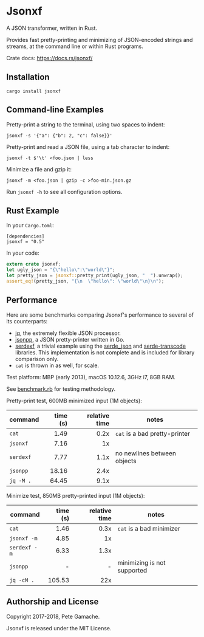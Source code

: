 # Jsonxf

A JSON transformer, written in Rust.

Provides fast pretty-printing and minimizing of JSON-encoded strings
and streams, at the command line or within Rust programs.

Crate docs: https://docs.rs/jsonxf/


## Installation

    cargo install jsonxf


## Command-line Examples

Pretty-print a string to the terminal, using two spaces to indent:

    jsonxf -s '{"a": {"b": 2, "c": false}}'

Pretty-print and read a JSON file, using a tab character to indent:

    jsonxf -t $'\t' <foo.json | less

Minimize a file and gzip it:

    jsonxf -m <foo.json | gzip -c >foo-min.json.gz

Run `jsonxf -h` to see all configuration options.


## Rust Example

In your `Cargo.toml`:

```
[dependencies]
jsonxf = "0.5"
```

In your code:

```rust
extern crate jsonxf;
let ugly_json = "{\"hello\":\"world\"}";
let pretty_json = jsonxf::pretty_print(ugly_json, "  ").unwrap();
assert_eq!(pretty_json, "{\n  \"hello\": \"world\"\n}\n");
```


## Performance

Here are some benchmarks comparing Jsonxf's performance to
several of its counterparts:
  * [jq](https://stedolan.github.io/jq/), the extremely flexible JSON
    processor.
  * [jsonpp](https://github.com/jmhodges/jsonpp), a JSON pretty-printer
    written in Go.
  * [serdexf](benchmark/serdexf), a trivial example using the
    [serde_json](https://serde.rs/json.html) and
    [serde-transcode](https://serde.rs/transcode.html) libraries.
    This implementation is not complete and is included for library
    comparison only.
  * `cat` is thrown in as well, for scale.

Test platform: MBP (early 2013), macOS 10.12.6, 3GHz i7, 8GB RAM.

See [benchmark.rb](benchmark/benchmark.rb) for testing methodology.

Pretty-print test, 600MB minimized input (1M objects):

| command   | time (s) | relative time | notes |
|-----------|---------:|--------------:|-------|
| `cat`     |     1.49 |          0.2x | `cat` is a bad pretty-printer |
| `jsonxf`  |     7.16 |            1x | |
| `serdexf` |     7.77 |          1.1x | no newlines between objects |
| `jsonpp`  |    18.16 |          2.4x | |
| `jq -M .` |    64.45 |          9.1x | |

Minimize test, 850MB pretty-printed input (1M objects):

| command      | time (s) | relative time | notes |
|--------------|---------:|--------------:|-------|
| `cat`        |     1.46 |          0.3x | `cat` is a bad minimizer |
| `jsonxf -m`  |     4.85 |            1x | |
| `serdexf -m` |     6.33 |          1.3x | |
| `jsonpp`     |        - |             - | minimizing is not supported |
| `jq -cM .`   |   105.53 |           22x | |


## Authorship and License

Copyright 2017-2018, Pete Gamache.

Jsonxf is released under the MIT License.

